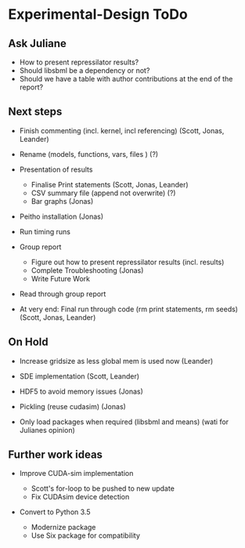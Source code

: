 # Experimental-Design ToDo

## Ask Juliane

- How to present repressilator results?
- Should libsbml be a dependency or not?
- Should we have a table with author contributions at the end of the report?

## Next steps

- Finish commenting (incl. kernel, incl referencing) (Scott, Jonas, Leander)

- Rename (models, functions, vars, files ) (?)

- Presentation of results
  - Finalise Print statements (Scott, Jonas, Leander)
  - CSV summary file (append not overwrite) (?)
  - Bar graphs (Jonas)

- Peitho installation (Jonas)

- Run timing runs

- Group report
  - Figure out how to present repressilator results (incl. results)
  - Complete Troubleshooting (Jonas)
  - Write Future Work

- Read through group report

- At very end: Final run through code (rm print statements, rm seeds) (Scott, Jonas, Leander)

## On Hold

- Increase gridsize as less global mem is used now (Leander)

- SDE implementation (Scott, Leander)

- HDF5 to avoid memory issues (Jonas)

- Pickling (reuse cudasim)  (Jonas)

- Only load packages when required (libsbml and means) (wati for Julianes opinion)

## Further work ideas

- Improve CUDA-sim implementation
  - Scott's for-loop to be pushed to new update
  - Fix CUDAsim device detection

- Convert to Python 3.5
  - Modernize package
  - Use Six package for compatibility
